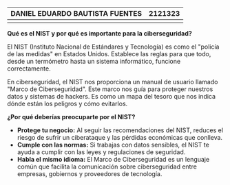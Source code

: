 | DANIEL EDUARDO BAUTISTA FUENTES | 2121323 |
| ------------------------------- | ------- |
|                                 |         |

**Qué es el NIST y por qué es importante para la ciberseguridad?**

El NIST (Instituto Nacional de Estándares y Tecnología) es como el "policía de las medidas" en Estados Unidos. Establece las reglas para que todo, desde un termómetro hasta un sistema informático, funcione correctamente.

En ciberseguridad, el NIST nos proporciona un manual de usuario llamado "Marco de Ciberseguridad". Este marco nos guía para proteger nuestros datos y sistemas de hackers. Es como un mapa del tesoro que nos indica dónde están los peligros y cómo evitarlos.

**¿Por qué deberías preocuparte por el NIST?**

- **Protege tu negocio:** Al seguir las recomendaciones del NIST, reduces el riesgo de sufrir un ciberataque y las pérdidas económicas que conlleva.
- **Cumple con las normas:** Si trabajas con datos sensibles, el NIST te ayuda a cumplir con las leyes y regulaciones de seguridad.
- **Habla el mismo idioma:** El Marco de Ciberseguridad es un lenguaje común que facilita la comunicación sobre ciberseguridad entre empresas, gobiernos y proveedores de tecnología.
